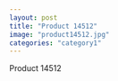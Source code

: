 ```yaml
---
layout: post
title: "Product 14512"
image: "product14512.jpg"
categories: "category1"
---
```

Product 14512

